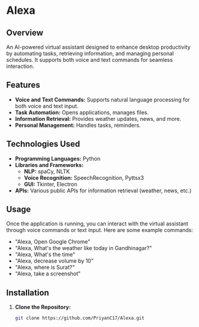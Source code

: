 # Alexa

## Overview

An AI-powered virtual assistant designed to enhance desktop productivity by automating tasks, retrieving information, and managing personal schedules. It supports both voice and text commands for seamless interaction.

## Features

- **Voice and Text Commands:** Supports natural language processing for both voice and text input.
- **Task Automation:** Opens applications, manages files.
- **Information Retrieval:** Provides weather updates, news, and more.
- **Personal Management:** Handles tasks, reminders.

## Technologies Used

- **Programming Languages:** Python
- **Libraries and Frameworks:**
  - **NLP:** spaCy, NLTK
  - **Voice Recognition:** SpeechRecognition, Pyttsx3
  - **GUI:** Tkinter, Electron
- **APIs:** Various public APIs for information retrieval (weather, news, etc.)

## Usage

Once the application is running, you can interact with the virtual assistant through voice commands or text input. Here are some example commands:

- "Alexa, Open Google Chrome"
- "Alexa, What's the weather like today in Gandhinagar?"
- "Alexa, What's the time"
- "Alexa, decrease volume by 10"
- "Alexa, where is Surat?"
- "Alexa, take a screenshot"

## Installation

1. **Clone the Repository:**
   ```bash
   git clone https://github.com/PriyanC17/Alexa.git
   

   
